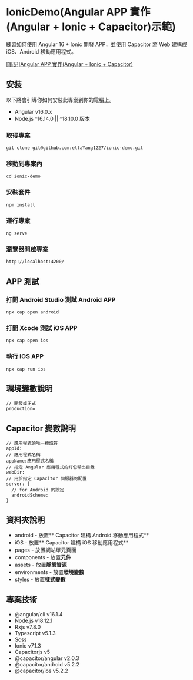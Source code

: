 # IonicDemo(Angular APP 實作(Angular + Ionic + Capacitor)示範)

練習如何使用 Angular 16 + Ionic 開發 APP，並使用 Capacitor 將 Web 建構成 iOS、Android 移動應用程式。

[[筆記]Angular APP 實作(Angular + Ionic + Capacitor)](https://perfect-submarine-445.notion.site/Angular-APP-Angular-Ionic-Capacitor-1-a615b801f848416cb14b6812fa624af1)



## 安裝

以下將會引導你如何安裝此專案到你的電腦上。
* Angular v16.0.x
* Node.js ^16.14.0 || ^18.10.0 版本

### 取得專案
```
git clone git@github.com:ellaYang1227/ionic-demo.git
```

### 移動到專案內
```
cd ionic-demo
```
### 安裝套件
```
npm install
```

### 運行專案
```
ng serve
```

### 瀏覽器開啟專案
```
http://localhost:4200/
```

## APP 測試
### 打開 Android Studio 測試 Android APP
```
npx cap open android
```

### 打開 Xcode 測試 iOS APP
```
npx cap open ios
```

### 執行 iOS APP
```
npx cap run ios
```

## 環境變數說明
```
// 開發或正式
production=
```

## Capacitor 變數說明
```
// 應用程式的唯一標識符
appId:
// 應用程式名稱
appName:應用程式名稱
// 指定 Angular 應用程式的打包輸出目錄
webDir:
// 用於指定 Capacitor 伺服器的配置
server: {
  // for Android 的設定
  androidScheme:
}
```

## 資料夾說明
* android - 放置** Capacitor 建構 Android 移動應用程式**
* iOS - 放置** Capacitor 建構 iOS 移動應用程式**
* pages - 放置網站單元頁面
* components - 放置**元件**
* assets - 放置**靜態資源**
* environments - 放置**環境變數**
* styles - 放置**樣式變數**

## 專案技術
* @angular/cli v16.1.4
* Node.js v18.12.1
* Rxjs v7.8.0
* Typescript v5.1.3
* Scss
* Ionic v7.1.3
* Capacitorjs v5
* @capacitor/angular v2.0.3
* @capacitor/android v5.2.2
* @capacitor/ios v5.2.2

